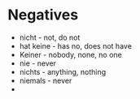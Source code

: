 # Negatives
* nicht - not, do not
* hat keine - has no, does not have 
* Keiner - nobody, none, no one
* nie - never
* nichts - anything, nothing
* niemals - never
* 